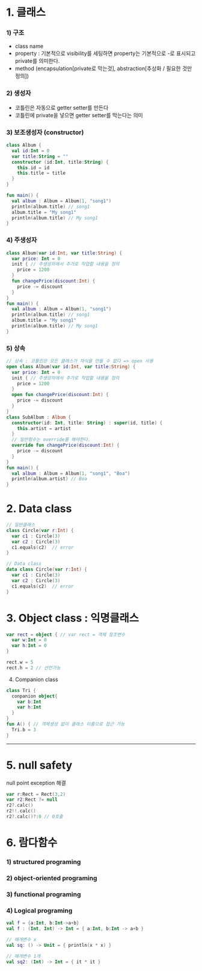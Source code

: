 # 1. 클래스
### 1) 구조
- class name
- property : 기본적으로 visibility를 세팅하면 property는 기본적으로 -로 표시되고 private를 의미한다.
- method
(encapsulation[private로 막는것], abstraction[추상화 / 필요한 것만 정의])

### 2) 생성자
- 코틀린은 자동으로 getter setter를 만든다
- 코틀린에 private을 넣으면 getter setter를 막는다는 의미

### 3) 보조생성자 (constructor)
```kotlin
class Album {
  val id:Int = 0
  var title:String = ""
  constructor (id:Int, title:String) {
    this.id = id
    this.title = title
  }
}

fun main() {
  val album : Album = Album(1, "song1")
  println(album.title) // song1
  album.title = "My song1"
  println(album.title) // My song1
} 
```
### 4) 주생성자
```kotlin
class Album(var id:Int, var title:String) {
  var price: Int = 0
  init { // 주생성자에서 추가로 작업할 내용을 정의
    price = 1200
  }
  fun changePrice(discount:Int) {
    price -= discount
  }
}
fun main() {
  val album : Album = Album(1, "song1")
  println(album.title) // song1
  album.title = "My song1"
  println(album.title) // My song1
} 
```
### 5) 상속
```kotlin
// 상속 : 코틀린은 모든 클래스가 자식을 만들 수 없다 => open 사용
open class Album(var id:Int, var title:String) {
  var price: Int = 0
  init { // 주생성자에서 추가로 작업할 내용을 정의
    price = 1200
  }
  open fun changePrice(discount:Int) {
    price -= discount
  }
}
class SubAlbum : Album {
  constructor(id: Int, title: String) : super(id, title) {
    this.artist = artist
  }
  // 일반함수는 override를 해야한다.
  override fun changePrice(discount:Int) {
    price -= discount
  }
}
fun main() {
  val album : Album = Album(1, "song1", "Boa")
  println(album.artist) // Boa
} 
```

# 2. Data class
```kotlin
// 일반클래스
class Circle(var r:Int) {
  var c1 : Circle(3)
  var c2 : Circle(3)
  c1.equals(c2)  // error
}

// Data class
data class Circle(var r:Int) {
  var c1 : Circle(3)
  var c2 : Circle(3)
  c1.equals(c2)  // error
}

```

# 3. Object class : 익명클래스
```kotlin
var rect = object { // var rect = 객체 참조변수
  var w:Int = 0
  var h:Int = 0
}

rect.w = 5
rect.h = 2 // 선언가능
```

4. Companion class
```kotlin
class Tri {
  conpanion object{
    var b:Int
    var h:Int
  }
}
fun A() { // 객체생성 없이 클래스 이름으로 접근 가능
  Tri.b = 3
}
```
---

# 5. null safety
null point exception 해결
```kotlin
var r:Rect = Rect(3,2)
var r2:Rect ?= null
r2?.calc()
r2!!.calc()
r2?.calc()?:0 // 0호출
```

# 6. 람다함수
### 1) structured programing
### 2) object-oriented programing
### 3) functional programing
### 4) Logical programing

```kotlin
val f = {a:Int, b:Int->a+b}
val f : (Int, Int) -> Int = { a:Int, b:Int -> a+b }

// 매개변수 x
val sq: () -> Unit = { println(x * x) }

// 매개변수 1개
val sq2: (Int) -> Int = { it * it }
```

